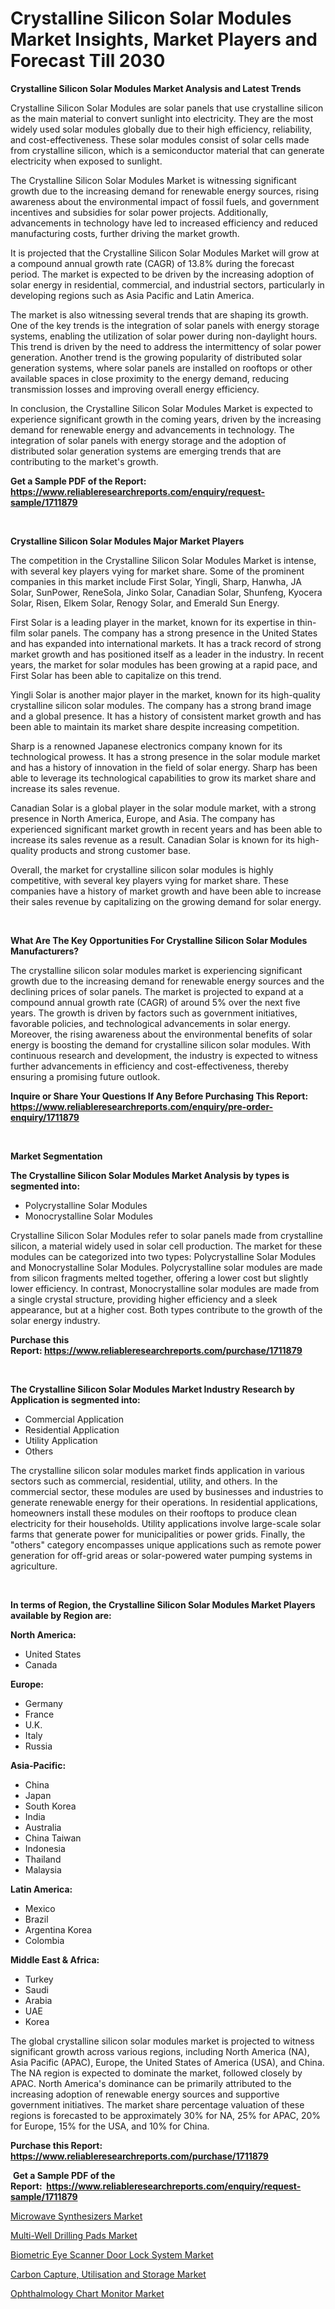 <p><h1>Crystalline Silicon Solar Modules Market Insights, Market Players and Forecast Till 2030</h1></p><p><strong>Crystalline Silicon Solar Modules Market Analysis and Latest Trends</strong></p>
<p><p>Crystalline Silicon Solar Modules are solar panels that use crystalline silicon as the main material to convert sunlight into electricity. They are the most widely used solar modules globally due to their high efficiency, reliability, and cost-effectiveness. These solar modules consist of solar cells made from crystalline silicon, which is a semiconductor material that can generate electricity when exposed to sunlight.</p><p>The Crystalline Silicon Solar Modules Market is witnessing significant growth due to the increasing demand for renewable energy sources, rising awareness about the environmental impact of fossil fuels, and government incentives and subsidies for solar power projects. Additionally, advancements in technology have led to increased efficiency and reduced manufacturing costs, further driving the market growth.</p><p>It is projected that the Crystalline Silicon Solar Modules Market will grow at a compound annual growth rate (CAGR) of 13.8% during the forecast period. The market is expected to be driven by the increasing adoption of solar energy in residential, commercial, and industrial sectors, particularly in developing regions such as Asia Pacific and Latin America.</p><p>The market is also witnessing several trends that are shaping its growth. One of the key trends is the integration of solar panels with energy storage systems, enabling the utilization of solar power during non-daylight hours. This trend is driven by the need to address the intermittency of solar power generation. Another trend is the growing popularity of distributed solar generation systems, where solar panels are installed on rooftops or other available spaces in close proximity to the energy demand, reducing transmission losses and improving overall energy efficiency.</p><p>In conclusion, the Crystalline Silicon Solar Modules Market is expected to experience significant growth in the coming years, driven by the increasing demand for renewable energy and advancements in technology. The integration of solar panels with energy storage and the adoption of distributed solar generation systems are emerging trends that are contributing to the market's growth.</p></p>
<p><strong>Get a Sample PDF of the Report:&nbsp; <a href="https://www.reliableresearchreports.com/enquiry/request-sample/1711879">https://www.reliableresearchreports.com/enquiry/request-sample/1711879</a></strong></p>
<p>&nbsp;</p>
<p><strong>Crystalline Silicon Solar Modules Major Market Players</strong></p>
<p><p>The competition in the Crystalline Silicon Solar Modules Market is intense, with several key players vying for market share. Some of the prominent companies in this market include First Solar, Yingli, Sharp, Hanwha, JA Solar, SunPower, ReneSola, Jinko Solar, Canadian Solar, Shunfeng, Kyocera Solar, Risen, Elkem Solar, Renogy Solar, and Emerald Sun Energy.</p><p>First Solar is a leading player in the market, known for its expertise in thin-film solar panels. The company has a strong presence in the United States and has expanded into international markets. It has a track record of strong market growth and has positioned itself as a leader in the industry. In recent years, the market for solar modules has been growing at a rapid pace, and First Solar has been able to capitalize on this trend.</p><p>Yingli Solar is another major player in the market, known for its high-quality crystalline silicon solar modules. The company has a strong brand image and a global presence. It has a history of consistent market growth and has been able to maintain its market share despite increasing competition.</p><p>Sharp is a renowned Japanese electronics company known for its technological prowess. It has a strong presence in the solar module market and has a history of innovation in the field of solar energy. Sharp has been able to leverage its technological capabilities to grow its market share and increase its sales revenue.</p><p>Canadian Solar is a global player in the solar module market, with a strong presence in North America, Europe, and Asia. The company has experienced significant market growth in recent years and has been able to increase its sales revenue as a result. Canadian Solar is known for its high-quality products and strong customer base.</p><p>Overall, the market for crystalline silicon solar modules is highly competitive, with several key players vying for market share. These companies have a history of market growth and have been able to increase their sales revenue by capitalizing on the growing demand for solar energy.</p></p>
<p>&nbsp;</p>
<p><strong>What Are The Key Opportunities For Crystalline Silicon Solar Modules Manufacturers?</strong></p>
<p><p>The crystalline silicon solar modules market is experiencing significant growth due to the increasing demand for renewable energy sources and the declining prices of solar panels. The market is projected to expand at a compound annual growth rate (CAGR) of around 5% over the next five years. The growth is driven by factors such as government initiatives, favorable policies, and technological advancements in solar energy. Moreover, the rising awareness about the environmental benefits of solar energy is boosting the demand for crystalline silicon solar modules. With continuous research and development, the industry is expected to witness further advancements in efficiency and cost-effectiveness, thereby ensuring a promising future outlook.</p></p>
<p><strong>Inquire or Share Your Questions If Any Before Purchasing This Report: <a href="https://www.reliableresearchreports.com/enquiry/pre-order-enquiry/1711879">https://www.reliableresearchreports.com/enquiry/pre-order-enquiry/1711879</a></strong></p>
<p>&nbsp;</p>
<p><strong>Market Segmentation</strong></p>
<p><strong>The Crystalline Silicon Solar Modules Market Analysis by types is segmented into:</strong></p>
<p><ul><li>Polycrystalline Solar Modules</li><li>Monocrystalline Solar Modules</li></ul></p>
<p><p>Crystalline Silicon Solar Modules refer to solar panels made from crystalline silicon, a material widely used in solar cell production. The market for these modules can be categorized into two types: Polycrystalline Solar Modules and Monocrystalline Solar Modules. Polycrystalline solar modules are made from silicon fragments melted together, offering a lower cost but slightly lower efficiency. In contrast, Monocrystalline solar modules are made from a single crystal structure, providing higher efficiency and a sleek appearance, but at a higher cost. Both types contribute to the growth of the solar energy industry.</p></p>
<p><strong>Purchase this Report:&nbsp;<a href="https://www.reliableresearchreports.com/purchase/1711879">https://www.reliableresearchreports.com/purchase/1711879</a></strong></p>
<p>&nbsp;</p>
<p><strong>The Crystalline Silicon Solar Modules Market Industry Research by Application is segmented into:</strong></p>
<p><ul><li>Commercial Application</li><li>Residential Application</li><li>Utility Application</li><li>Others</li></ul></p>
<p><p>The crystalline silicon solar modules market finds application in various sectors such as commercial, residential, utility, and others. In the commercial sector, these modules are used by businesses and industries to generate renewable energy for their operations. In residential applications, homeowners install these modules on their rooftops to produce clean electricity for their households. Utility applications involve large-scale solar farms that generate power for municipalities or power grids. Finally, the "others" category encompasses unique applications such as remote power generation for off-grid areas or solar-powered water pumping systems in agriculture.</p></p>
<p>&nbsp;</p>
<p><strong>In terms of Region, the Crystalline Silicon Solar Modules Market Players available by Region are:</strong></p>
<p>
    <p> <strong> North America: </strong>
        <ul>
            <li>United States</li>
            <li>Canada</li>
        </ul>
        </p> 
    <p> <strong> Europe: </strong>
        <ul>
            <li>Germany</li>
            <li>France</li>
            <li>U.K.</li>
            <li>Italy</li>
            <li>Russia</li>
        </ul>
        </p> 
    <p> <strong> Asia-Pacific: </strong>
        <ul>
            <li>China</li>
            <li>Japan</li>
            <li>South Korea</li>
            <li>India</li>
            <li>Australia</li>
            <li>China Taiwan</li>
            <li>Indonesia</li>
            <li>Thailand</li>
            <li>Malaysia</li>
        </ul>
        </p> 
    <p> <strong> Latin America: </strong>
        <ul>
            <li>Mexico</li>
            <li>Brazil</li>
            <li>Argentina Korea</li>
            <li>Colombia</li>
        </ul>
        </p> 
    <p> <strong> Middle East & Africa: </strong>
        <ul>
            <li>Turkey</li>
            <li>Saudi</li>
            <li>Arabia</li>
            <li>UAE</li>
            <li>Korea</li>
        </ul>
    </p>
    </p>
<p><p>The global crystalline silicon solar modules market is projected to witness significant growth across various regions, including North America (NA), Asia Pacific (APAC), Europe, the United States of America (USA), and China. The NA region is expected to dominate the market, followed closely by APAC. North America's dominance can be primarily attributed to the increasing adoption of renewable energy sources and supportive government initiatives. The market share percentage valuation of these regions is forecasted to be approximately 30% for NA, 25% for APAC, 20% for Europe, 15% for the USA, and 10% for China.</p></p>
<p><strong>Purchase this Report: <a href="https://www.reliableresearchreports.com/purchase/1711879">https://www.reliableresearchreports.com/purchase/1711879</a></strong></p>
<p>&nbsp;<strong>Get a Sample PDF of the Report:&nbsp;&nbsp;<a href="https://www.reliableresearchreports.com/enquiry/request-sample/1711879">https://www.reliableresearchreports.com/enquiry/request-sample/1711879</a></strong></p>
<p><strong></strong></p>
<p><p><a href="https://medium.com/@odellernser/microwave-synthesizers-market-share-evolution-and-market-growth-trends-2023-2030-2bb28bef0fbc">Microwave Synthesizers Market</a></p><p><a href="https://medium.com/@ardithlynch1906/multi-well-drilling-pads-market-competitive-analysis-market-trends-and-forecast-to-2030-84edf74c7546">Multi-Well Drilling Pads Market</a></p><p><a href="https://medium.com/@gussiehauck/biometric-eye-scanner-door-lock-system-market-focuses-on-market-share-size-and-projected-forecast-85295f6f27ea">Biometric Eye Scanner Door Lock System Market</a></p><p><a href="https://medium.com/@jeffrystehr/decoding-carbon-capture-utilisation-and-storage-market-metrics-market-share-trends-and-growth-469db04ce362">Carbon Capture, Utilisation and Storage Market</a></p><p><a href="https://medium.com/@ivaschinner/ophthalmology-chart-monitor-market-outlook-industry-overview-and-forecast-2023-to-2030-3a82bd52404a">Ophthalmology Chart Monitor Market</a></p></p>